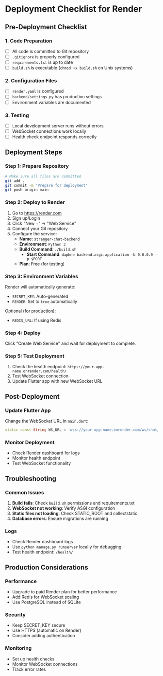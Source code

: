 # Deployment Checklist for Render

## Pre-Deployment Checklist

### 1. Code Preparation
- [ ] All code is committed to Git repository
- [ ] `.gitignore` is properly configured
- [ ] `requirements.txt` is up to date
- [ ] `build.sh` is executable (`chmod +x build.sh` on Unix systems)

### 2. Configuration Files
- [ ] `render.yaml` is configured
- [ ] `backend/settings.py` has production settings
- [ ] Environment variables are documented

### 3. Testing
- [ ] Local development server runs without errors
- [ ] WebSocket connections work locally
- [ ] Health check endpoint responds correctly

## Deployment Steps

### Step 1: Prepare Repository
```bash
# Make sure all files are committed
git add .
git commit -m "Prepare for deployment"
git push origin main
```

### Step 2: Deploy to Render
1. Go to https://render.com
2. Sign up/Login
3. Click "New +" → "Web Service"
4. Connect your Git repository
5. Configure the service:
   - **Name**: `stranger-chat-backend`
   - **Environment**: `Python 3`
   - **Build Command**: `./build.sh`
       - **Start Command**: `daphne backend.asgi:application -b 0.0.0.0 -p $PORT`
   - **Plan**: Free (for testing)

### Step 3: Environment Variables
Render will automatically generate:
- `SECRET_KEY`: Auto-generated
- `RENDER`: Set to `true` automatically

Optional (for production):
- `REDIS_URL`: If using Redis

### Step 4: Deploy
Click "Create Web Service" and wait for deployment to complete.

### Step 5: Test Deployment
1. Check the health endpoint: `https://your-app-name.onrender.com/health/`
2. Test WebSocket connection
3. Update Flutter app with new WebSocket URL

## Post-Deployment

### Update Flutter App
Change the WebSocket URL in `main.dart`:
```dart
static const String WS_URL = 'wss://your-app-name.onrender.com/ws/chat/';
```

### Monitor Deployment
- Check Render dashboard for logs
- Monitor health endpoint
- Test WebSocket functionality

## Troubleshooting

### Common Issues
1. **Build fails**: Check `build.sh` permissions and requirements.txt
2. **WebSocket not working**: Verify ASGI configuration
3. **Static files not loading**: Check STATIC_ROOT and collectstatic
4. **Database errors**: Ensure migrations are running

### Logs
- Check Render dashboard logs
- Use `python manage.py runserver` locally for debugging
- Test health endpoint: `/health/`

## Production Considerations

### Performance
- Upgrade to paid Render plan for better performance
- Add Redis for WebSocket scaling
- Use PostgreSQL instead of SQLite

### Security
- Keep SECRET_KEY secure
- Use HTTPS (automatic on Render)
- Consider adding authentication

### Monitoring
- Set up health checks
- Monitor WebSocket connections
- Track error rates
